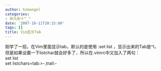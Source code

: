```yaml
---
author: hzmangel
categories:
- 杂九杂十^_^
date: '2007-10-11T20:15:00'
tags: []
title: Vim显示Tab
---
```

刚学了一招，在Vim里面显示tab，默认的是使用 :set list
，显示出来的Tab是^I，但是如果设置一下listchar就会好多了，所以在.vimrc中又加入了两句：  
set list  
set listchars=tab:&gt;-,trail:-